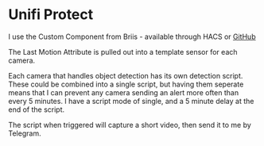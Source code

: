 # Unifi Protect

I use the Custom Component from Briis - available through HACS or [GitHub](https://github.com/briis/unifiprotect)

The Last Motion Attribute is pulled out into a template sensor for each camera.

Each camera that handles object detection has its own detection script.
These could be combined into a single script, but having them seperate means that I can prevent any camera sending an alert more often than every 5 minutes.
I have a script mode of single, and a 5 minute delay at the end of the script.

The script when triggered will capture a short video, then send it to me by Telegram.
